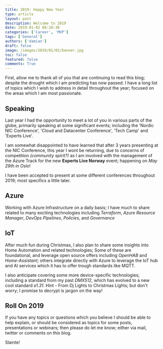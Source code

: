 ```yaml
---
title: 2019: Happy New Year
type: article 
layout: post 
description: Welcome to 2019
date: 2019-01-02 08:20:30
categories: ['Career', 'MVP']
tags: ['General']
authors: ['damian'] 
draft: false 
image: /images/2019/01/02/banner.jpg
toc: false 
featured: false 
comments: True
---
```


First, allow me to thank all of you that are continuing to read this blog; despite the drought which I am predicting has now passed. I have a long list of topics which I wish to address in detail throughout the year; focused on the areas which I am most passionate.

## Speaking

Last year I had the opportunity to meet a lot of you in various parts of the globe, primarily speaking at some significant events; including the 'Nordic NIC Conference', 'Cloud and Datacenter Conference', 'Tech Camp' and 'Experts Live'.

I am somewhat disappointed to have learned that after 3 years presenting at the NIC Conference, this year I wont be returning, due to concerns of competition *(community spirit?)* as I am involved with the management of the Azure Track for the new **Experts Live Norway** event; happening on *May 29th in Oslo*!

I have been accepted to present at some different conferences throughout 2019; most specifics a little later.

## Azure

Working with Azure Infrastructure on a daily basis; I have much to share related to many exciting technologies including *Terraform*, *Azure Resource Manager*, *DevOps Pipelines*, *Policies*, and *Governance*

## IoT

After much fun during Christmas, I also plan to share some insights into Home Automation and related technologies; Some of these are foundational, and leverage open source offers including *OpenHAB* and *Home-Assistant*; others integrate directly with Azure to leverage the IoT hub and AI services which it has to offer trough standards like MQTT.

I also anticipate covering some more device-specific technologies; including a standard from my past *DMX512*, which has evolved to a new cool standard *e1.31*. Hint - From Dj Lights to Christmas Lights; but don't worry; I promise to decrypt is jargon on the way!

## Roll On 2019

If you have any topics or questions which you believe I should be able to help explain, or should be considered as topics for some posts, presentations or webinars; then please do let me know; either via mail, twitter or comments on this blog.

Slainte!
